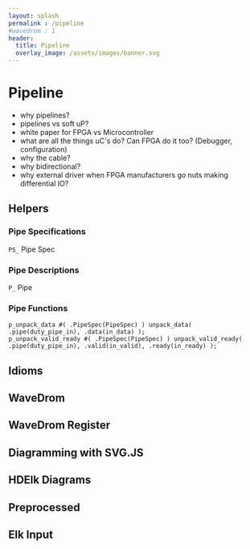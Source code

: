 ```yaml
---
layout: splash
permalink : /pipeline
#wavedrom : 1
header:
  title: Pipeline
  overlay_image: /assets/images/banner.svg
---
```


# Pipeline

  - why pipelines?
  - pipelines vs soft uP?
  - white paper for FPGA vs Microcontroller
  - what are all the things uC's do?  Can FPGA do it too? (Debugger, configuration)
  - why the cable?
  - why bidirectional?
  - why external driver when FPGA manufacturers go nuts making differential IO?

## Helpers

### Pipe Specifications

`PS_` Pipe Spec

### Pipe Descriptions

`P_` Pipe


### Pipe Functions

    p_unpack_data #( .PipeSpec(PipeSpec) ) unpack_data( .pipe(duty_pipe_in), .data(in_data) );
    p_unpack_valid_ready #( .PipeSpec(PipeSpec) ) unpack_valid_ready( .pipe(duty_pipe_in), .valid(in_valid), .ready(in_ready) );


## Idioms



## WaveDrom

<script type="WaveDrom">
{ signal : [
  { name: "Clock",  wave: "p......" },
  { name: "Data",  wave: "x.34.5x",   data: "head body tail" },
  { name: "Start", wave: "0.10..." },
  { name: "Stop", wave: "0....10" },
  { name: "Valid", wave: "0.1...0" },
  { name: "Ready", wave: "1......" },
], config:{skin:"lowkey"}}
</script>

## WaveDrom Register

<script type="WaveDrom">
{
reg:[
    {bits: 8,  name: 'Data'},
    {bits: 1,  name: 'Stop'},
    {bits: 1,  name: 'Start'},
    {bits: 1,  name: 'Valid'},
    {bits: 1,  name: 'Ready'},
    {bits: 4 },
], config: {skin:"lowkey", hspace: 800, bits: 12, lanes:1, bigendian: true}
}
</script>


## Diagramming with SVG.JS

<script type="text/javascript">
    var svg_draw = function() {
        var draw = SVG('drawing').size(400, 120)
        var rect = draw.rect(75, 75).attr({ fill: '#f06' })
        var rect = draw.rect(75, 75).attr({ fill: '#f06' }).move( 200, 0 )
        var line = draw.polyline( [[75,38],[200,38]]).fill('none').stroke( { color:'#999', width:4 } )
    }
</script>

<div id="drawing"></div>


## HDElk Diagrams

<script type="text/javascript">

    const simple_graph = {
        id: "",
        children: [
            { id: "in", port: 1 },
            { id: "one", ports: ["in", "out"] },
            { id: "two", highlight:1, ports: ["in", "out"] },
            { id: "three", ports: ["in", "out"] },
            { id: "out", port: 1 }
        ],
        edges: [
            ["in","one.in"],
            {route:["one.out","two.in"],highlight:1},
            {route:["two.out","three.in"],highlight:1,bus:1},
            {route:["three.out","out"], bus:1 }
        ]
    }

    hdelk.layout( simple_graph, "simple_diagram" );

    const just_right_graph = {
        id: "",
        children: [
            { id: "in", port: 1 },
            { id: "one", type:"preprocess", ports: ["in", "out", "extra", "bypass"] },
            { id: "two", highlight:0, color:"#F0F0F0",
              ports: ["in", "out", "extra"],
              children:[
                {id:"Child1", ports:["in", "out", "extra", "feedback"]},
                {id:"Child2", ports:["in", "out", "feedback"]},
                {id:"Child3", highlight:2, ports:["in", "out"]}
               ],
              edges:[
                [ "two.in", "Child1.in" ],
                [ "two.extra", "Child1.extra" ],
                [ "Child1.out", "Child2.in" ],
                [ "Child2.feedback", "Child1.feedback" ],
                [ "Child2.out", "Child3.in" ],
                [ "Child3.out", "two.out" ]
              ] },
            { id: "three", type:"postprocess", ports: ["in", "bypass", "out"] },
            { id: "out", port: 1 }
        ],
        edges: [
            ["in","one.in"],
            {route:["one.out","two.in"],highlight:1},
            {route:["one.extra","two.extra"],highlight:1},
            {route:["two.out","three.in"],highlight:1,bus:1},
            {route:["three.out","out"], bus:1 },
            {route:["one.bypass","three.bypass"],highlight:1}
        ]
    }

    hdelk.layout( just_right_graph, "just_right_diagram" );

    const graph = {
        id: "main",
        color:"#F7F7F7",
        children: [
            { id: "input", port:1 },
            { id: "node_one", ports: ["in", {id:"p1",label:"Loop"},"p2"] },
            { id: "n2", label: "n_2", type:"output", ports: ["p1", "p2", {id:"p3",label:"Long Label"},"p4"] },
            { id: "n3", type:"pipe",  ports: ["p1","p2", "p3"] },
            { id: "n4", type:"pipeA", ports: ["p1","p2"]  },
            { id: "n5", type:"pipeB", ports: ["p1","p2","p3"]  },
            { id: "n6", type:"pipeC", ports: ["p1","p2","p3","p4"]  },
            { id: "n7",
                highlight:1,
                ports: ["p1","p2","pIn"],
                children: [
                    { id: "pIn", highlight:1, label:"", port:1, ports: ["pIn", "Valid","Ready"] },
                    { id: "c1", highlight:5, type:"compA", ports: ["Valid", "Ready", {id:"p1",label:"Loop"},"p2","p3"] },
                    { id: "c2", highlight:3, type:"compB", ports: ["p1","p2","p3"] },
                    { id: "c3", highlight:4, type:"compC", ports: ["p1","p2","p3","p4"] },
                    { id: "c4", highlight:2, type:"compD", ports: ["p1","p2"] }
                ],
                edges: [
                    { sources:["c1.p2"], targets:["c2.p1"], bus:1, highlight:5 },
                    { source:"n7.p1", target:"c1.p1" },
                    { route:[ "c2.p2", "c4.p1" ], bus:1, highlight:3 },
                    { route:[ "c4.p2", "n7.p2" ], bus:1, highlight:2 },
                    { route:["c1.p3","c3.p3"], highlight:5  },
                    { route:[ "c3.p4", "c2.p3" ], bus:1, highlight:4 },
                    { route:[ "c3.p1", "c3.p2"], highlight:4 },
                    [ "pIn.Valid", "c1.Valid"],
                    [ "pIn.Ready", "c1.Ready"],
                    [ "n7.pIn", "pIn.pIn", 1]
                ]
            }
        ],
        edges: [
            ["input","node_one.in"],
            {source:"node_one.p1", target:"n2.p1", bus:1 },
            {source:"node_one.p2", target:"n3.p1" },
            ["n3.p2", "n4.p1" ],
            ["n4.p2", "n5.p1" ],
            {source:"n5.p2", target:"n6.p1" },
            {source:"n5.p3", target:"n6.p3", bus:1 },
            {route:["n6.p2", "n2.p2" ]},
            {route:["n6.p4", "n2.p4" ], bus:1},
            ["n3.p2", "n7.p1" ],
            ["n7.p2", "n2.p3", 1 ],
            ["n3.p3", "n7.pIn", 1 ]
        ]
    }

    hdelk.layout( graph, "diagram" );

</script>

<div id="simple_diagram"></div>

<div id="just_right_diagram"></div>


<div id="diagram"></div>

## Preprocessed

<div id="diagram_preprocessed"></div>

## Elk Input

<div id="diagram_elk"></div>
